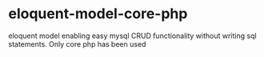 # eloquent-model-core-php
eloquent model enabling easy mysql CRUD functionality  without writing sql statements. Only core php has been used
